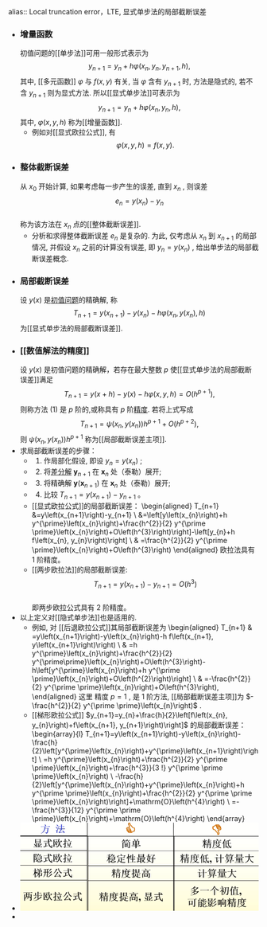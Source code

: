 alias:: Local truncation error，LTE, 显式单步法的局部截断误差

- ### 增量函数
  初值问题的[[单步法]]可用一般形式表示为 
  $$y_{n+1}=y_{n}+h \varphi\left(x_{n}, y_{n}, y_{n+1}, h\right), \tag{1}$$
  其中, [[多元函数]]  $\varphi$  与  $f(x, y)$  有关, 当  $\varphi$  含有  $y_{n+1}$  时, 方法是隐式的, 若不含  $y_{n+1}$  则为显式方法. 所以[[显式单步法]]可表示为
  $$y_{n+1}=y_{n}+h \varphi\left(x_{n}, y_{n}, h\right),$$
  其中,  $\varphi(x, y, h)$  称为[[增量函数]].
	- 例如对[[显式欧拉公式]], 有
	  $$\varphi(x, y, h)=f(x, y) .$$
- ### 整体截断误差
  从  $x_{0}$  开始计算, 如果考虑每一步产生的误差, 直到  $x_{n}$ , 则误差  
  $$e_{n}=y\left(x_{n}\right)-y_{n}$$  
  称为该方法在  $x_{n}$  点的[[整体截断误差]].
	- 分析和求得整体截断误差  $e_{n}$  是复杂的. 为此, 仅考虑从  $x_{n}$ 到  $x_{n+1}$  的局部情况, 并假设  $x_{n}$  之前的计算没有误差, 即  $y_{n}=y\left(x_{n}\right)$ , 给出单步法的局部截断误差概念.
- ### 局部截断误差
  设  $y(x)$  是[初值问题]([[一阶常微分方程的初值问题]])的精确解, 称
  $$T_{n+1}=y\left(x_{n+1}\right)-y\left(x_{n}\right)-h \varphi\left(x_{n}, y\left(x_{n}\right), h\right)$$
  为[[显式单步法的局部截断误差]].
- ### [[数值解法的精度]]
  设 $y(x)$ 是初值问题的精确解，若存在最大整数 $p$ 使[[显式单步法的局部截断误差]]满足
  $$T_{n+1}=y(x+h)-y(x)-h \varphi(x, y, h)=O\left(h^{p+1}\right),$$
  则称方法 $(1)$ 是  $p$  阶的,或称具有 $p$  阶[精度]([[数值解法的精度]]).
  若将上式写成
  $$T_{n+1}=\psi\left(x_{n}, y\left(x_{n}\right)\right) h^{p+1}+O\left(h^{p+2}\right),$$
  则  $\psi\left(x_{n}, y\left(x_{n}\right)\right) h^{p+1}$  称为[[局部截断误差主项]].
- 求局部截断误差的步骤：
	- 1) 作局部化假设, 即设  $y_{n}=y\left(x_{n}\right)$ ;
	- 2) 将[差分解]([[数值解]])  $\boldsymbol{y}_{n+1}$  在  $\boldsymbol{x}_{n}$  处（泰勒）展开;
	- 3) 将精确解  $\boldsymbol{y}\left(\boldsymbol{x}_{n+1}\right)$  在  $\boldsymbol{x}_{n}$  处（泰勒）展开;
	- 4) 比较  $T_{n+1}=y\left(x_{n+1}\right)-y_{n+1}$ 。
	- [[显式欧拉公式]]的局部截断误差：
	  \begin{aligned}
	  T_{n+1} &=y\left(x_{n+1}\right)-y_{n+1} \\
	  &=\left[y\left(x_{n}\right)+h y^{\prime}\left(x_{n}\right)+\frac{h^{2}}{2} y^{\prime \prime}\left(x_{n}\right)+O\left(h^{3}\right)\right]-\left[y_{n}+h f\left(x_{n}, y_{n}\right)\right] \\
	  & =\frac{h^{2}}{2} y^{\prime \prime}\left(x_{n}\right)+O\left(h^{3}\right)
	  \end{aligned}
	  欧拉法具有 $1$ 阶精度。
	- [[两步欧拉法]]的局部截断误差:
	  $$T_{n+1}=y\left(x_{n+1}\right)-y_{n+1}=O\left(h^{3}\right)$$  
	  即两步欧拉公式具有 $2$ 阶精度。
- 以上定义对[[隐式单步法]]也是适用的.
	- 例如, 对 [[后退欧拉公式]]其局部截断误差为
	  \begin{aligned}
	  T_{n+1} & =y\left(x_{n+1}\right)-y\left(x_{n}\right)-h f\left(x_{n+1}, y\left(x_{n+1}\right)\right) \\
	  & =h y^{\prime}\left(x_{n}\right)+\frac{h^{2}}{2} y^{\prime\prime}\left(x_{n}\right)+O\left(h^{3}\right)-h\left[y^{\prime}\left(x_{n}\right)+h y^{\prime \prime}\left(x_{n}\right)+O\left(h^{2}\right)\right] \\
	  & =-\frac{h^{2}}{2} y^{\prime \prime}\left(x_{n}\right)+O\left(h^{3}\right),
	  \end{aligned}
	  这里 精度 $p=1$ , 是 $1$ 阶方法, [[局部截断误差主项]]为  $-\frac{h^{2}}{2} y^{\prime \prime}\left(x_{n}\right)$ .
	- [[梯形欧拉公式]]  $y_{n+1}=y_{n}+\frac{h}{2}\left[f\left(x_{n}, y_{n}\right)+f\left(x_{n+1}, y_{n+1}\right)\right]$  的局部截断误差：
	  \begin{array}{l}
	  T_{n+1}=y\left(x_{n+1}\right)-y\left(x_{n}\right)-\frac{h}{2}\left[y^{\prime}\left(x_{n}\right)+y^{\prime}\left(x_{n+1}\right)\right] \\
	  =h y^{\prime}\left(x_{n}\right)+\frac{h^{2}}{2} y^{\prime \prime}\left(x_{n}\right)+\frac{h^{3}}{3 !} y^{\prime \prime \prime}\left(x_{n}\right) \\
	  -\frac{h}{2}\left[y^{\prime}\left(x_{n}\right)+y^{\prime}\left(x_{n}\right)+h y^{\prime \prime}\left(x_{n}\right)+\frac{h^{2}}{2} y^{\prime \prime \prime}\left(x_{n}\right)\right]+\mathrm{O}\left(h^{4}\right) \\
	  =-\frac{h^{3}}{12} y^{\prime \prime \prime}\left(x_{n}\right)+\mathrm{O}\left(h^{4}\right)
	  \end{array}
- ![image.png](../assets/image_1705850612367_0.png)
-